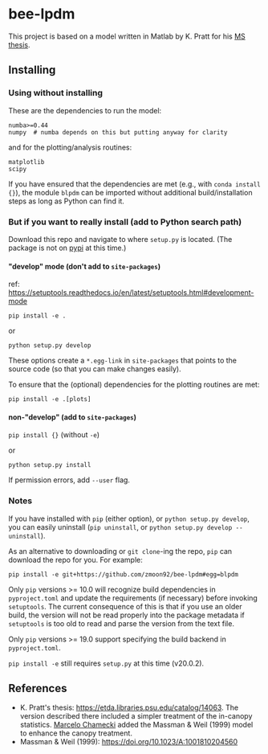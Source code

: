 # bee-lpdm

This project is based on a model written in Matlab by K. Pratt for his [MS thesis](https://etda.libraries.psu.edu/catalog/14063).  


## Installing

### Using without installing

These are the dependencies to run the model:
```
numba>=0.44
numpy  # numba depends on this but putting anyway for clarity
```
and for the plotting/analysis routines:
```
matplotlib
scipy
```

If you have ensured that the dependencies are met (e.g., with `conda install {}`), the module `blpdm` can be imported without additional build/installation steps as long as Python can find it. 


### But if you want to really install (add to Python search path)

Download this repo and navigate to where `setup.py` is located. (The package is not on [pypi](https://pypi.org/) at this time.)

#### "develop" mode (don't add to `site-packages`)

ref: <https://setuptools.readthedocs.io/en/latest/setuptools.html#development-mode>

```
pip install -e .
```
or
```
python setup.py develop
```
These options create a `*.egg-link` in `site-packages` that points to the source code (so that you can make changes easily). 

To ensure that the (optional) dependencies for the plotting routines are met:
```
pip install -e .[plots]
```

#### non-"develop" (add to `site-packages`)

`pip install {}` (without `-e`)

or
```
python setup.py install
```

If permission errors, add `--user` flag. 

### Notes

If you have installed with `pip` (either option), or `python setup.py develop`, you can easily uninstall (`pip uninstall`, or `python setup.py develop --uninstall`). 

As an alternative to downloading or `git clone`-ing the repo, `pip` can download the repo for you. For example:
```
pip install -e git+https://github.com/zmoon92/bee-lpdm#egg=blpdm
```

Only `pip` versions >= 10.0 will recognize build dependencies in `pyproject.toml` and update the requirements (if necessary) before invoking `setuptools`. The current consequence of this is that if you use an older build, the version will not be read properly into the package metadata if `setuptools` is too old to read and parse the version from the text file. 

Only `pip` versions >= 19.0 support specifying the build backend in `pyproject.toml`. 

`pip install -e` still requires `setup.py` at this time (v20.0.2). 

## References

* K. Pratt's thesis: <https://etda.libraries.psu.edu/catalog/14063>. The version described there included a simpler treatment of the in-canopy statistics. [Marcelo Chamecki](http://people.atmos.ucla.edu/mchamecki/index.htm) added the Massman & Weil (1999) model to enhance the canopy treatment. 
* Massman & Weil (1999): https://doi.org/10.1023/A:1001810204560

